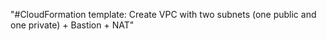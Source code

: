 "#CloudFormation template: Create VPC with two subnets (one public and one private) + Bastion + NAT" 
